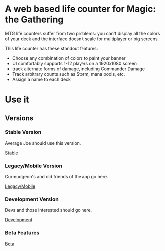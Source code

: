 # A web based life counter for Magic: the Gathering

MTG life counters suffer from two problems: you can't display all the colors of your deck and the interface doesn't scale for multiplayer or big screens.

This life counter has these standout features:

 - Choose any combination of colors to paint your banner
 - UI comfortably supports 1-12 players on a 1920x1080 screen
 - track alternate forms of damage, including Commander Damage
 - Track arbitrary counts such as Storm, mana pools, etc.
 - Assign a name to each deck


# Use it

## Versions

### Stable Version

Average Joe should use this version.

[Stable](http://mtg.nathanp.me)

### Legacy/Mobile Version

Curmudgeon's and old friends of the app go here.

[Legacy/Mobile](
http://mtg.nathanp.me/mobile)

### Development Version

Devs and those interested should go here.

[Development](https://rawgit.com/natebot13/HTML-MTG-Life-Counter/dev/index.html)

### Beta Features


[Beta](https://rawgit.com/natebot13/HTML-MTG-Life-Counter/beta/index.html)

